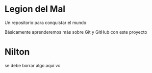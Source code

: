 # Legion del Mal

Un repositorio para conquistar el mundo

Básicamente aprenderemos más sobre Git y GitHub con este proyecto

# Nilton

se debe borrar algo aqui vc
